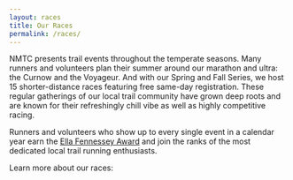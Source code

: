 ```yaml
---
layout: races
title: Our Races
permalink: /races/
---
```


NMTC presents trail events throughout the temperate seasons. Many runners and volunteers plan their summer around our marathon and ultra: the Curnow and the Voyageur. And with our Spring and Fall Series, we host 15 shorter-distance races featuring free same-day registration. These regular gatherings of our local trail community have grown deep roots and are known for their refreshingly chill vibe as well as highly competitive racing.

Runners and volunteers who show up to every single event in a calendar year earn the [Ella Fennessey Award](/fennessey) and join the ranks of the most dedicated local trail running enthusiasts.

Learn more about our races: 
